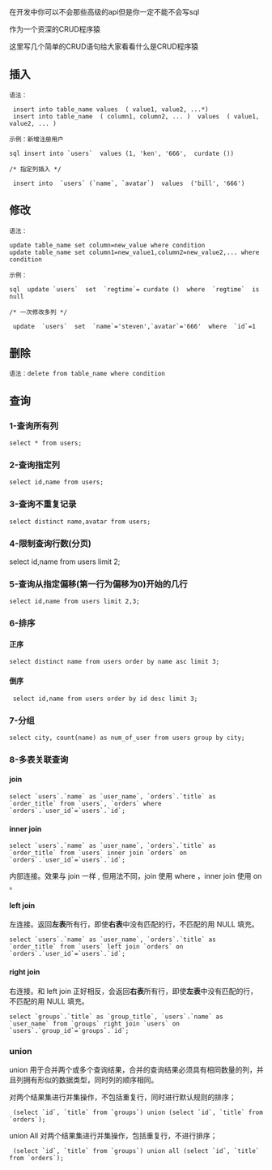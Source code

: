 在开发中你可以不会那些高级的api但是你一定不能不会写sql

作为一个资深的CRUD程序猿

这里写几个简单的CRUD语句给大家看看什么是CRUD程序猿

## 插入

```
语法：

 insert into table_name values  ( value1, value2, ...*)
 insert into table_name  ( column1, column2, ... )  values  ( value1, value2, ... )

示例：新增注册用户

sql insert into `users`  values (1, 'ken', '666',  curdate ())

/* 指定列插入 */

 insert into  `users` (`name`, `avatar`)  values  ('bill', '666')
```



## 修改

```
语法：

update table_name set column=new_value where condition
update table_name set column1=new_value1,column2=new_value2,... where  condition

示例：

sql  update `users`  set  `regtime`= curdate ()  where  `regtime`  is  null

/* 一次修改多列 */

 update  `users`  set  `name`='steven',`avatar`='666'  where  `id`=1
```



## 删除

```
语法：delete from table_name where condition 
```



## 查询

### 1-查询所有列

```
select * from users;
```

### 2-查询指定列

```
select id,name from users;
```

### 3-查询不重复记录

```
select distinct name,avatar from users;
```

### 4-限制查询行数(分页)

select id,name from users limit 2;

### 5-查询从指定偏移(第一行为偏移为0)开始的几行

```
select id,name from users limit 2,3;
```

### 6-排序

#### 正序

```
select distinct name from users order by name asc limit 3;
```

#### 倒序

```
 select id,name from users order by id desc limit 3;
```

### 7-分组

```
select city, count(name) as num_of_user from users group by city;
```

### 8-多表关联查询

#### join

```
select `users`.`name` as `user_name`, `orders`.`title` as `order_title` from `users`, `orders` where `orders`.`user_id`=`users`.`id`;
```

#### inner join

```
select `users`.`name` as `user_name`, `orders`.`title` as `order_title` from `users` inner join `orders` on `orders`.`user_id`=`users`.`id`;
```

内部连接。效果与 join 一样 , 但用法不同，join 使用 where ，inner join 使用 on 。

#### left join

左连接。返回**左表**所有行，即使**右表**中没有匹配的行，不匹配的用 NULL 填充。

```
select `users`.`name` as `user_name`, `orders`.`title` as `order_title` from `users` left join `orders` on `orders`.`user_id`=`users`.`id`;
```

#### right join

右连接。和 left join 正好相反，会返回**右表**所有行，即使**左表**中没有匹配的行，不匹配的用 NULL 填充。

```
select `groups`.`title` as `group_title`, `users`.`name` as `user_name` from `groups` right join `users` on `users`.`group_id`=`groups`.`id`;
```

### union

union 用于合并两个或多个查询结果，合并的查询结果必须具有相同数量的列，并且列拥有形似的数据类型，同时列的顺序相同。

对两个结果集进行并集操作，不包括重复行，同时进行默认规则的排序；

```
 (select `id`, `title` from `groups`) union (select `id`, `title` from `orders`);
```

union All 对两个结果集进行并集操作，包括重复行，不进行排序；

```
 (select `id`, `title` from `groups`) union all (select `id`, `title` from `orders`);
```

